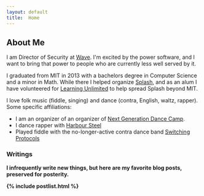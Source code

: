 ```yaml
---
layout: default
title:  Home
---
```

## About Me

I am Director of Security at [Wave](https://sendwave.com).  I'm excited by the power software, and I want to bring that power to people who are currently less well served by it.

I graduated from MIT in 2013 with a bachelors degree in Computer Science and a minor in Math.  While there I helped organize [Splash](http://esp.mit.edu/learn/Splash), and as an alum I have volunteered for [Learning Unlimited](http://learningu.org) to help spread Splash beyond MIT.

I love folk music (fiddle, singing) and dance (contra, English, waltz, rapper).  Some specific affiliations:
* I am an organizer of an organizer of [Next Generation Dance Camp](http://nextgendancecamp.org).  
* I dance rapper with [Harbour Steel](https://www.facebook.com/harboursteel/)
* Played fiddle with the no-longer-active contra dance band [Switching Protocols](http://switchingprotocolsband.com/)

<b class="hr">

<h3 class="writingsheader">Writings</h3>

I infrequently write new things, but here are my favorite blog posts, preserved for posterity.

{% include postlist.html %}
